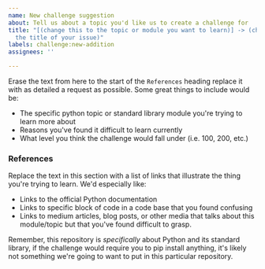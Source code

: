 ```yaml
---
name: New challenge suggestion
about: Tell us about a topic you'd like us to create a challenge for
title: "[(change this to the topic or module you want to learn)] -> (change this to
  the title of your issue)"
labels: challenge:new-addition
assignees: ''

---
```


Erase the text from here to the start of the `References` heading replace it with as detailed a request as possible. Some great things to include would be:

- The specific python topic or standard library module you're trying to learn more about
- Reasons you've found it difficult to learn currently
- What level you think the challenge would fall under (i.e. 100, 200, etc.)

### References

Replace the text in this section with a list of links that illustrate the thing you're trying to learn. We'd especially like:

- Links to the official Python documentation
- Links to specific block of code in a code base that you found confusing
- Links to medium articles, blog posts, or other media that talks about this module/topic but that you've found difficult to grasp.

Remember, this repository is _specifically_ about Python and its standard library, if the challenge would require you to pip install anything, it's likely not something we're going to want to put in this particular repository.
